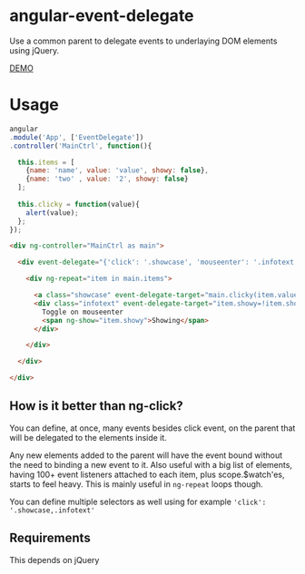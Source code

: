 angular-event-delegate
======================

Use a common parent to delegate events to underlaying DOM elements using jQuery. 

[DEMO](http://plnkr.co/edit/wTjaeI9RAoPwy4Nkycwk?p=preview)

Usage
=================

```js
angular
.module('App', ['EventDelegate'])
.controller('MainCtrl', function(){

  this.items = [
    {name: 'name', value: 'value', showy: false},
    {name: 'two' , value: '2', showy: false}
  ];
  
  this.clicky = function(value){
    alert(value);
  };
});
```

```html
<div ng-controller="MainCtrl as main">

  <div event-delegate="{'click': '.showcase', 'mouseenter': '.infotext'}">

    <div ng-repeat="item in main.items">

      <a class="showcase" event-delegate-target="main.clicky(item.value)">Click: [ {{ item.name }} ]</a>
      <div class="infotext" event-delegate-target="item.showy=!item.showy">
        Toggle on mouseenter
        <span ng-show="item.showy">Showing</span>
      </div>

    </div>

  </div>

</div>
```

## How is it better than ng-click?

You can define, at once, many events besides click event, on the parent that will be delegated to the elements inside it. 

Any new elements added to the parent will have the event bound without the need to binding a new event to it. Also useful with a big list of elements, having 100+ event listeners attached to each item, plus scope.$watch'es, starts to feel heavy. This is mainly useful in `ng-repeat` loops though. 

You can define multiple selectors as well using for example `'click': '.showcase,.infotext'`

## Requirements

This depends on jQuery
